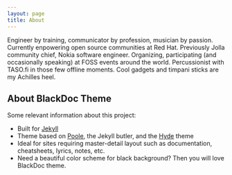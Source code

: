```yaml
---
layout: page
title: About
---
```


<p class="message">
Engineer by training, communicator by profession, musician by passion. Currently enpowering open source communities at Red Hat. Previously Jolla community chief, Nokia software engineer. Organizing, participating (and occasionally speaking) at FOSS events around the world. Percussionist with TASO.fi in those few offline moments. Cool gadgets and timpani sticks are my Achilles heel.
</p>

## About BlackDoc Theme

Some relevant information about this project:

* Built for [Jekyll](http://jekyllrb.com)
* Theme based on [Poole](http://getpoole.com), the Jekyll butler, and the [Hyde](http://hyde.getpoole.com) theme
* Ideal for sites requiring master-detail layout such as documentation, cheatsheets, lyrics, notes, etc.
* Need a beautiful color scheme for black background? Then you will love BlackDoc theme.

